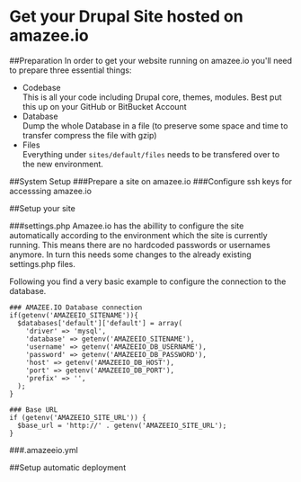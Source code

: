 # Get your Drupal Site hosted on amazee.io

##Preparation
In order to get your website running on amazee.io you'll need to prepare three essential things:
- Codebase  
This is all your code including Drupal core, themes, modules. Best put this up on your GitHub or BitBucket Account
- Database  
Dump the whole Database in a file (to preserve some space and time to transfer compress the file with gzip)
- Files  
Everything under `sites/default/files` needs to be transfered over to the new environment.

##System Setup
###Prepare a site on amazee.io
###Configure ssh keys for accesssing amazee.io

##Setup your site

###settings.php
Amazee.io has the abillity to configure the site automatically according to the environment which the site is currently running. This means there are no hardcoded passwords or usernames anymore. In turn this needs some changes to the already existing settings.php files. 

Following you find a very basic example to configure the connection to the database.

```
### AMAZEE.IO Database connection
if(getenv('AMAZEEIO_SITENAME')){
  $databases['default']['default'] = array(
    'driver' => 'mysql',
    'database' => getenv('AMAZEEIO_SITENAME'),
    'username' => getenv('AMAZEEIO_DB_USERNAME'),
    'password' => getenv('AMAZEEIO_DB_PASSWORD'),
    'host' => getenv('AMAZEEIO_DB_HOST'),
    'port' => getenv('AMAZEEIO_DB_PORT'),
    'prefix' => '',
  );
}

### Base URL
if (getenv('AMAZEEIO_SITE_URL')) {
  $base_url = 'http://' . getenv('AMAZEEIO_SITE_URL');
}
````



###.amazeeio.yml

##Setup automatic deployment